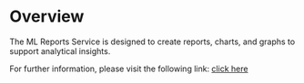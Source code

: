 # Overview

The ML Reports Service is designed to create reports, charts, and graphs to support analytical insights.

For further information, please visit the following link: [click here](../../../../../learn/functional-capabilities/manage-learn/overview.md)
